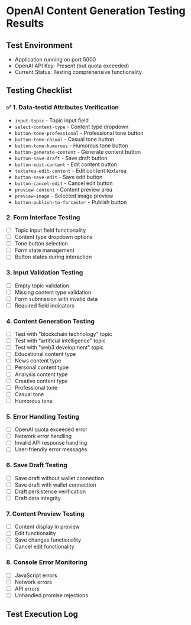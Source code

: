 # OpenAI Content Generation Testing Results

## Test Environment
- Application running on port 5000
- OpenAI API Key: Present (but quota exceeded)
- Current Status: Testing comprehensive functionality

## Testing Checklist

### ✅ 1. Data-testid Attributes Verification
- `input-topic` - Topic input field
- `select-content-type` - Content type dropdown
- `button-tone-professional` - Professional tone button
- `button-tone-casual` - Casual tone button  
- `button-tone-humorous` - Humorous tone button
- `button-generate-content` - Generate content button
- `button-save-draft` - Save draft button
- `button-edit-content` - Edit content button
- `textarea-edit-content` - Edit content textarea
- `button-save-edit` - Save edit button
- `button-cancel-edit` - Cancel edit button
- `preview-content` - Content preview area
- `preview-image` - Selected image preview
- `button-publish-to-farcaster` - Publish button

### 2. Form Interface Testing
- [ ] Topic input field functionality
- [ ] Content type dropdown options
- [ ] Tone button selection
- [ ] Form state management
- [ ] Button states during interaction

### 3. Input Validation Testing
- [ ] Empty topic validation
- [ ] Missing content type validation
- [ ] Form submission with invalid data
- [ ] Required field indicators

### 4. Content Generation Testing
- [ ] Test with "blockchain technology" topic
- [ ] Test with "artificial intelligence" topic  
- [ ] Test with "web3 development" topic
- [ ] Educational content type
- [ ] News content type
- [ ] Personal content type
- [ ] Analysis content type
- [ ] Creative content type
- [ ] Professional tone
- [ ] Casual tone
- [ ] Humorous tone

### 5. Error Handling Testing
- [ ] OpenAI quota exceeded error
- [ ] Network error handling
- [ ] Invalid API response handling
- [ ] User-friendly error messages

### 6. Save Draft Testing
- [ ] Save draft without wallet connection
- [ ] Save draft with wallet connection
- [ ] Draft persistence verification
- [ ] Draft data integrity

### 7. Content Preview Testing
- [ ] Content display in preview
- [ ] Edit functionality
- [ ] Save changes functionality
- [ ] Cancel edit functionality

### 8. Console Error Monitoring
- [ ] JavaScript errors
- [ ] Network errors
- [ ] API errors
- [ ] Unhandled promise rejections

## Test Execution Log